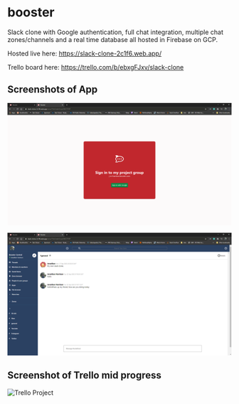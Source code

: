 # booster

Slack clone with Google authentication, full chat integration, multiple chat zones/channels and a real time database all hosted in Firebase on GCP.

Hosted live here: https://slack-clone-2c1f6.web.app/

Trello board here: https://trello.com/b/ebxgFJxv/slack-clone

## Screenshots of App

![App Screenshot](/images/booster-login-screenshot.png)

![App Screenshot](/images/booster-screenshot.png)

## Screenshot of Trello mid progress

![Trello Project](/images/booster-trello.png)